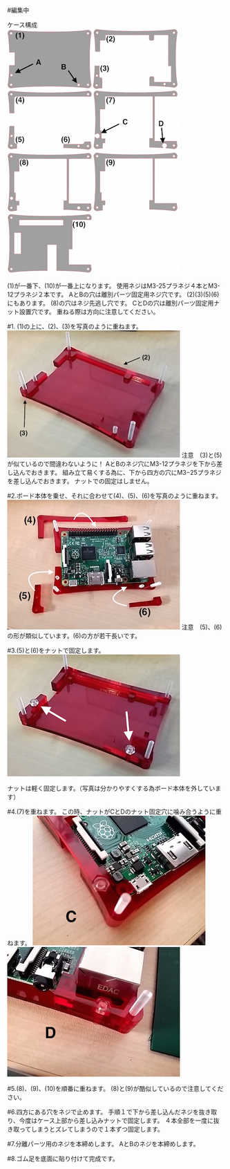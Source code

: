 #編集中

ケース構成<br>
![](../img/1100_case/manual/raspi2_00.jpg)

(1)が一番下、(10)が一番上になります。
使用ネジはM3-25プラネジ４本とM3-12プラネジ２本です。
AとBの穴は離別パーツ固定用ネジ穴です。
(2)(3)(5)(6)にもあります。
(8)の穴はネジ先逃し穴です。
CとDの穴は離別パーツ固定用ナット設置穴です。
重ねる際は方向に注意してください。

#1.  (1)の上に、(2)、(3)を写真のように重ねます。
![](../img/1100_case/manual/raspi2_01.jpg)
注意　(3)と(5)が似ているので間違わないように！
AとBのネジ穴にM3-12プラネジを下から差し込んでおきます。
組み立て易くする為に、下から四方の穴にM3−25プラネジを差し込んでおきます。
ナットでの固定はしません。

#2.ボード本体を乗せ、それに合わせて(4)、(5)、(6)を写真のように重ねます。
![](../img/1100_case/manual/raspi2_03.jpg)
注意　(5)、(6)の形が類似しています。(6)の方が若干長いです。

#3.(5)と(6)をナットで固定します。
![](../img/1100_case/manual/raspi2_04.png)

ナットは軽く固定します。（写真は分かりやすくする為ボード本体を外しています）

#4.(7)を重ねます。
この時、ナットがCとDのナット固定穴に噛み合うように重ねます。
![](../img/1100_case/manual/raspi2_06.jpg)
![](../img/1100_case/manual/raspi2_05.jpg)

#5.(8)、(9)、(10)を順番に重ねます。
(8)と(9)が酷似しているので注意してください。

#6.四方にある穴をネジで止めます。
手順１で下から差し込んだネジを抜き取り、今度はケース上部から差し込みナットで固定します。
４本全部を一度に抜き取ってしまうとズレてしまうので１本ずつ固定します。

#7.分離パーツ用のネジを本締めします。
AとBのネジを本締めします。

#8.ゴム足を底面に貼り付けて完成です。